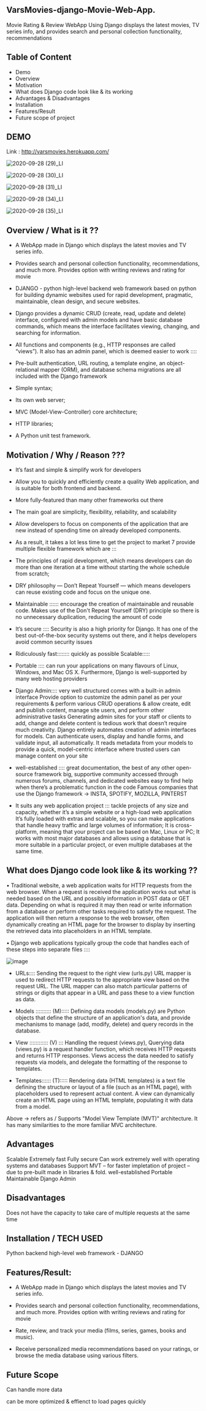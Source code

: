 VarsMovies-django-Movie-Web-App.
-----------------------------------
Movie Rating & Review WebApp Using Django displays the latest movies, TV series info, and provides search and personal collection functionality, recommendations

Table of Content
----------------
* Demo
* Overview
* Motivation
* What does Django code look like & its working
* Advantages & Disadvantages
* Installation
* Features/Result
* Future scope of project

DEMO
-------
Link : http://varsmovies.herokuapp.com/

![2020-09-28 (29)_LI](https://user-images.githubusercontent.com/41515202/94376503-8f5d8800-0138-11eb-9c2c-7064753f56e9.jpg)

![2020-09-28 (30)_LI](https://user-images.githubusercontent.com/41515202/94376504-908eb500-0138-11eb-9353-ca8fe945c2be.jpg)

![2020-09-28 (31)_LI](https://user-images.githubusercontent.com/41515202/94376506-91bfe200-0138-11eb-9234-4487abc448ca.jpg)

![2020-09-28 (34)_LI](https://user-images.githubusercontent.com/41515202/94376507-92f10f00-0138-11eb-8d15-d401f4baf0ab.jpg)

![2020-09-28 (35)_LI](https://user-images.githubusercontent.com/41515202/94376508-94223c00-0138-11eb-9178-751eb6081e5d.jpg)


Overview / What is it ??
---------------------------
* A WebApp made in Django which displays the latest movies and TV series info.

* Provides search and personal collection functionality, recommendations, and much more. Provides option with writing reviews and rating for movie

* DJANGO - python high-level backend web framework based on python for building dynamic websites used for rapid development, pragmatic, maintainable, clean design, and secure websites.

* Django provides a dynamic CRUD (create, read, update and delete) interface, configured with admin models and have basic database commands, which means the interface facilitates viewing, changing, and searching for information.

* All functions and components (e.g., HTTP responses are called “views”). It also has an admin panel, which is deemed easier to work ::::
 
* Pre-built authentication, URL routing, a template engine, an object-relational mapper (ORM), and database schema migrations are all included with the Django framework

* Simple syntax;

* Its own web server;

* MVC (Model-View-Controller) core architecture;

* HTTP libraries;

* A Python unit test framework.

Motivation / Why / Reason ???
----------------------------------
* It’s fast and simple & simplify work for developers

* Allow you to quickly and efficiently create a quality Web application, and is suitable for both frontend and backend.

* More fully-featured than many other frameworks out there

* The main goal are simplicity, flexibility, reliability, and scalability

* Allow developers to focus on components of the application that are new instead of spending time on already developed components.

* As a result, it takes a lot less time to get the project to market 7 provide multiple flexible framework which are ::: 

* The principles of rapid development, which means developers can do more than one iteration at a time without starting the whole schedule from scratch;

* DRY philosophy — Don’t Repeat Yourself — which means developers can reuse existing code and focus on the unique one.

* Maintainable ::::::
    encourage the creation of maintainable and reusable code. 
    Makes use of the Don't Repeat Yourself (DRY) principle so there is no unnecessary duplication, reducing the amount of code

* It’s secure ::::
    Security is also a high priority for Django. It has one of the best out-of-the-box security systems out there, and it helps developers avoid common security issues

* Ridiculously fast:::::::: 
    quickly as possible
Scalable:::::

* Portable ::::
    can run your applications on many flavours of Linux, Windows, and Mac OS X. Furthermore, Django is well-supported by many web hosting providers

* Django Admin::::
    very well structured
    comes with a built-in admin interface
    Provide option to customize the admin panel as per your requirements & perform various CRUD operations & allow create, edit and publish content, manage site users, and perform other administrative tasks
    Generating admin sites for your staff or clients to add, change and delete content is tedious work that doesn’t require much creativity. Django entirely automates creation of admin interfaces for models.
    Can authenticate users, display and handle forms, and validate input, all automatically.
    It reads metadata from your models to provide a quick, model-centric interface where trusted users can manage content on your site

* well-established :::: 
    great documentation, the best of any other open-source framework
    big, supportive community accessed through numerous forums, channels, and dedicated websites
    easy to find help when there’s a problematic function in the code 
    Famous companies that use the Django framework -> INSTA, SPOTIFY, MOZILLA, PINTERST

* It suits any web application project :::
    tackle projects of any size and capacity, whether it’s a simple website or a high-load web application
    It’s fully loaded with extras and scalable, so you can make applications that handle heavy traffic and large volumes of information;
    It is cross-platform, meaning that your project can be based on Mac, Linux or PC;
    It works with most major databases and allows using a database that is more suitable in a particular project, or even multiple databases at the same time.



What does Django code look like & its working ??
--------------------------------------------------
•	Traditional website, a web application waits for HTTP requests from the web browser.
When a request is received the application works out what is needed based on the URL and possibly information in POST data or GET data. 
Depending on what is required it may then read or write information from a database or perform other tasks required to satisfy the request. 
The application will then return a response to the web browser, often dynamically creating an HTML page for the browser to display by inserting the retrieved data into placeholders in an HTML template. 

•	Django web applications typically group the code that handles each of these steps into separate files ::::

![image](https://user-images.githubusercontent.com/41515202/94377479-b2d80100-013f-11eb-9bf0-ae750af5a36d.png)

* URLs:::: Sending the request to the right view (urls.py)
URL mapper is used to redirect HTTP requests to the appropriate view based on the request URL. The URL mapper can also match particular patterns of strings or digits that appear in a URL and pass these to a view function as data.

* Models :::::::::: (M)::::: Defining data models (models.py)
are Python objects that define the structure of an application's data, and provide mechanisms to manage (add, modify, delete) and query records in the database.

* View :::::::::::: (V) ::: Handling the request (views.py), Querying data (views.py)
is a request handler function, which receives HTTP requests and returns HTTP responses. Views access the data needed to satisfy requests via models, and delegate the formatting of the response to templates.
* Templates:::::: (T)::::: Rendering data (HTML templates)
is a text file defining the structure or layout of a file (such as an HTML page), with placeholders used to represent actual content. A view can dynamically create an HTML page using an HTML template, populating it with data from a model.

Above -> refers as / Supports  "Model View Template (MVT)" architecture. It has many similarities to the more familiar MVC architecture.

Advantages
-----------
Scalable
Extremely fast
Fully secure
Can work extremely well with operating systems and databases
Support MVT – for faster impletation of project – due to pre-built made in libraries & fold.
well-established 
Portable
Maintainable
Django Admin

Disadvantages
--------------
Does not have the capacity to take care of multiple requests at the same time

Installation /  TECH USED
-------------------------------
Python backend high-level web framework - DJANGO

Features/Result:
-----------------
* A WebApp made in Django which displays the latest movies and TV series info.

* Provides search and personal collection functionality, recommendations, and much more. Provides option with writing reviews and rating for movie

* Rate, review, and track your media (films, series, games, books and music).

* Receive personalized media recommendations based on your ratings, or browse the media database using various filters.

Future Scope
--------------
Can handle more data

can be more optimized & effienct to load pages quickly

